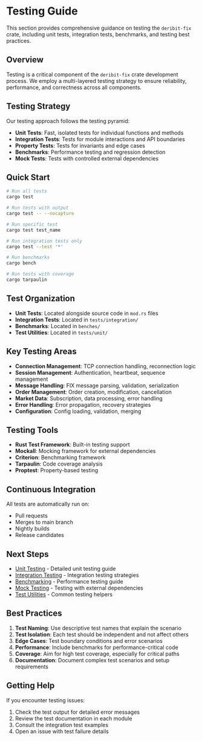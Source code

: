 # Testing Guide

This section provides comprehensive guidance on testing the `deribit-fix` crate, including unit tests, integration tests, benchmarks, and testing best practices.

## Overview

Testing is a critical component of the `deribit-fix` crate development process. We employ a multi-layered testing strategy to ensure reliability, performance, and correctness across all components.

## Testing Strategy

Our testing approach follows the testing pyramid:
- **Unit Tests**: Fast, isolated tests for individual functions and methods
- **Integration Tests**: Tests for module interactions and API boundaries
- **Property Tests**: Tests for invariants and edge cases
- **Benchmarks**: Performance testing and regression detection
- **Mock Tests**: Tests with controlled external dependencies

## Quick Start

```bash
# Run all tests
cargo test

# Run tests with output
cargo test -- --nocapture

# Run specific test
cargo test test_name

# Run integration tests only
cargo test --test '*'

# Run benchmarks
cargo bench

# Run tests with coverage
cargo tarpaulin
```

## Test Organization

- **Unit Tests**: Located alongside source code in `mod.rs` files
- **Integration Tests**: Located in `tests/integration/`
- **Benchmarks**: Located in `benches/`
- **Test Utilities**: Located in `tests/unit/`

## Key Testing Areas

- **Connection Management**: TCP connection handling, reconnection logic
- **Session Management**: Authentication, heartbeat, sequence management
- **Message Handling**: FIX message parsing, validation, serialization
- **Order Management**: Order creation, modification, cancellation
- **Market Data**: Subscription, data processing, error handling
- **Error Handling**: Error propagation, recovery strategies
- **Configuration**: Config loading, validation, merging

## Testing Tools

- **Rust Test Framework**: Built-in testing support
- **Mockall**: Mocking framework for external dependencies
- **Criterion**: Benchmarking framework
- **Tarpaulin**: Code coverage analysis
- **Proptest**: Property-based testing

## Continuous Integration

All tests are automatically run on:
- Pull requests
- Merges to main branch
- Nightly builds
- Release candidates

## Next Steps

- [Unit Testing](./unit_testing.md) - Detailed unit testing guide
- [Integration Testing](./integration_testing.md) - Integration testing strategies
- [Benchmarking](./benchmarking.md) - Performance testing guide
- [Mock Testing](./mock_testing.md) - Testing with external dependencies
- [Test Utilities](./test_utilities.md) - Common testing helpers

## Best Practices

1. **Test Naming**: Use descriptive test names that explain the scenario
2. **Test Isolation**: Each test should be independent and not affect others
3. **Edge Cases**: Test boundary conditions and error scenarios
4. **Performance**: Include benchmarks for performance-critical code
5. **Coverage**: Aim for high test coverage, especially for critical paths
6. **Documentation**: Document complex test scenarios and setup requirements

## Getting Help

If you encounter testing issues:
1. Check the test output for detailed error messages
2. Review the test documentation in each module
3. Consult the integration test examples
4. Open an issue with test failure details
